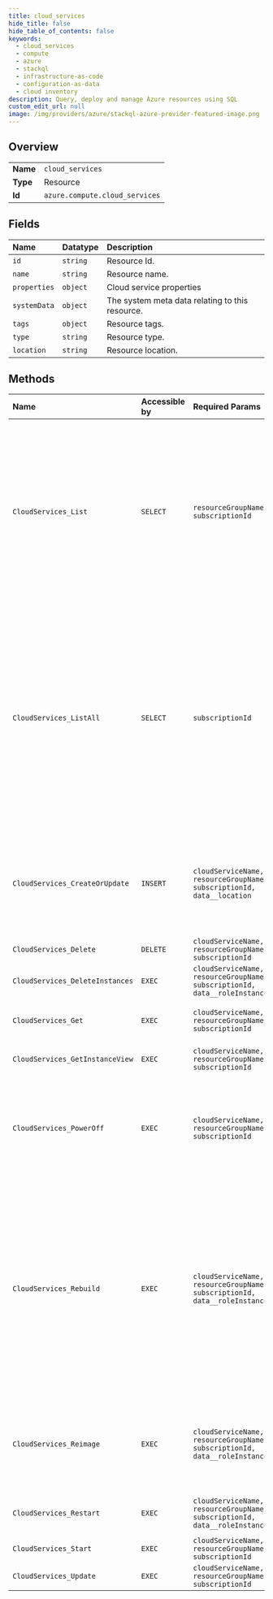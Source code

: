 ```yaml
---
title: cloud_services
hide_title: false
hide_table_of_contents: false
keywords:
  - cloud_services
  - compute
  - azure    
  - stackql
  - infrastructure-as-code
  - configuration-as-data
  - cloud inventory
description: Query, deploy and manage Azure resources using SQL
custom_edit_url: null
image: /img/providers/azure/stackql-azure-provider-featured-image.png
---
```

  
    

## Overview
<table><tbody>
<tr><td><b>Name</b></td><td><code>cloud_services</code></td></tr>
<tr><td><b>Type</b></td><td>Resource</td></tr>
<tr><td><b>Id</b></td><td><code>azure.compute.cloud_services</code></td></tr>
</tbody></table>

## Fields
| Name | Datatype | Description |
|:-----|:---------|:------------|
| `id` | `string` | Resource Id. |
| `name` | `string` | Resource name. |
| `properties` | `object` | Cloud service properties |
| `systemData` | `object` | The system meta data relating to this resource. |
| `tags` | `object` | Resource tags. |
| `type` | `string` | Resource type. |
| `location` | `string` | Resource location. |
## Methods
| Name | Accessible by | Required Params | Description |
|:-----|:--------------|:----------------|:------------|
| `CloudServices_List` | `SELECT` | `resourceGroupName, subscriptionId` | Gets a list of all cloud services under a resource group. Use nextLink property in the response to get the next page of Cloud Services. Do this till nextLink is null to fetch all the Cloud Services. |
| `CloudServices_ListAll` | `SELECT` | `subscriptionId` | Gets a list of all cloud services in the subscription, regardless of the associated resource group. Use nextLink property in the response to get the next page of Cloud Services. Do this till nextLink is null to fetch all the Cloud Services. |
| `CloudServices_CreateOrUpdate` | `INSERT` | `cloudServiceName, resourceGroupName, subscriptionId, data__location` | Create or update a cloud service. Please note some properties can be set only during cloud service creation. |
| `CloudServices_Delete` | `DELETE` | `cloudServiceName, resourceGroupName, subscriptionId` | Deletes a cloud service. |
| `CloudServices_DeleteInstances` | `EXEC` | `cloudServiceName, resourceGroupName, subscriptionId, data__roleInstances` | Deletes role instances in a cloud service. |
| `CloudServices_Get` | `EXEC` | `cloudServiceName, resourceGroupName, subscriptionId` | Display information about a cloud service. |
| `CloudServices_GetInstanceView` | `EXEC` | `cloudServiceName, resourceGroupName, subscriptionId` | Gets the status of a cloud service. |
| `CloudServices_PowerOff` | `EXEC` | `cloudServiceName, resourceGroupName, subscriptionId` | Power off the cloud service. Note that resources are still attached and you are getting charged for the resources. |
| `CloudServices_Rebuild` | `EXEC` | `cloudServiceName, resourceGroupName, subscriptionId, data__roleInstances` | Rebuild Role Instances reinstalls the operating system on instances of web roles or worker roles and initializes the storage resources that are used by them. If you do not want to initialize storage resources, you can use Reimage Role Instances. |
| `CloudServices_Reimage` | `EXEC` | `cloudServiceName, resourceGroupName, subscriptionId, data__roleInstances` | Reimage asynchronous operation reinstalls the operating system on instances of web roles or worker roles. |
| `CloudServices_Restart` | `EXEC` | `cloudServiceName, resourceGroupName, subscriptionId, data__roleInstances` | Restarts one or more role instances in a cloud service. |
| `CloudServices_Start` | `EXEC` | `cloudServiceName, resourceGroupName, subscriptionId` | Starts the cloud service. |
| `CloudServices_Update` | `EXEC` | `cloudServiceName, resourceGroupName, subscriptionId` | Update a cloud service. |
